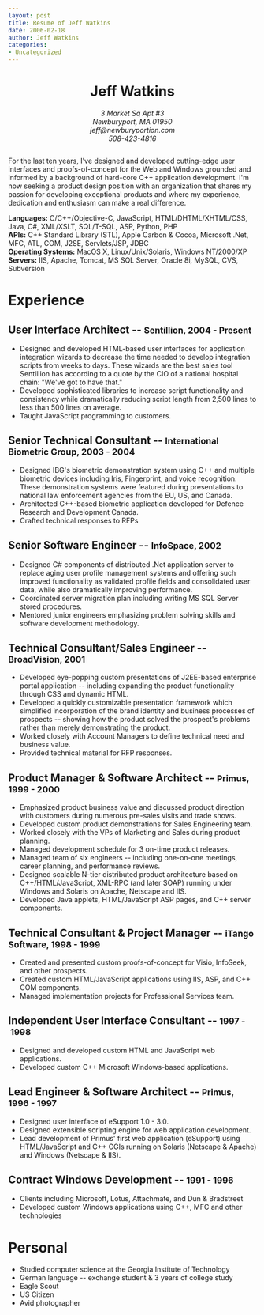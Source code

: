 ```yaml
---
layout: post
title: Resume of Jeff Watkins
date: 2006-02-18
author: Jeff Watkins
categories:
- Uncategorized
---
```


<div style="text-align:center;margin-bottom: 2em;">
    <h1>Jeff Watkins</h1>
    <address>
    3 Market Sq Apt #3<br/>
    Newburyport, MA 01950<br/>
    jeff@newburyportion.com<br/>
    508-423-4816
    </address>
</div>

For the last ten years, I've designed and developed cutting-edge user interfaces and proofs-of-concept for the Web and Windows grounded and informed by a background of hard-core C++ application development. I'm now seeking a product design position with an organization that shares my passion for developing exceptional products and where my experience, dedication and enthusiasm can make a real difference.

**Languages:** C/C++/Objective-C, JavaScript, HTML/DHTML/XHTML/CSS, Java, C#, XML/XSLT, SQL/T-SQL, ASP, Python, PHP<br/>
**APIs:** C++ Standard Library (STL), Apple Carbon & Cocoa, Microsoft .Net, MFC, ATL, COM, J2SE, Servlets/JSP, JDBC<br/>
**Operating Systems:** MacOS X, Linux/Unix/Solaris, Windows NT/2000/XP<br/>
**Servers:** IIS, Apache, Tomcat, MS SQL Server, Oracle 8i, MySQL, CVS, Subversion

Experience
==========

User Interface Architect -- <small>Sentillion, 2004&nbsp;-&nbsp;Present</small>
------------------------------------------------------

* Designed and developed HTML-based user interfaces for application integration wizards to decrease the time needed to develop integration scripts from weeks to days. These wizards are the best sales tool Sentillion has according to a quote by the CIO of a national hospital chain: "We've got to have that."
* Developed sophisticated libraries to increase script functionality and consistency while dramatically reducing script length from 2,500 lines to less than 500 lines on average.
* Taught JavaScript programming to customers.

Senior Technical Consultant -- <small>International Biometric Group, 2003&nbsp;-&nbsp;2004</small>
-------------------------------------------------------------------------

* Designed IBG's biometric demonstration system using C++ and multiple biometric devices including Iris, Fingerprint, and voice recognition. These demonstration systems were featured during presentations to national law enforcement agencies from the EU, US, and Canada.
* Architected C++-based biometric application developed for Defence Research and Development Canada.
* Crafted technical responses to RFPs

Senior Software Engineer -- <small>InfoSpace, 2002</small>
-------------------------------------------

* Designed C# components of distributed .Net application server to replace aging user profile management systems and offering such improved functionality as validated profile fields and consolidated user data, while also dramatically improving performance.
* Coordinated server migration plan including writing MS SQL Server stored procedures.
* Mentored junior engineers emphasizing problem solving skills and software development methodology.

Technical Consultant/Sales Engineer -- <small>BroadVision, 2001</small>
--------------------------------------------------------

* Developed eye-popping custom presentations of J2EE-based enterprise portal application -- including expanding the product functionality through CSS and dynamic HTML.
* Developed a quickly customizable presentation framework which simplified incorporation of the brand identity and business processes of prospects -- showing how the product solved the prospect's problems rather than merely demonstrating the product.
* Worked closely with Account Managers to define technical need and business value.
* Provided technical material for RFP responses.

Product Manager & Software Architect -- <small>Primus, 1999&nbsp;-&nbsp;2000</small>
-----------------------------------------------------------

* Emphasized product business value and discussed product direction with customers during numerous pre-sales visits and trade shows.
* Developed custom product demonstrations for Sales Engineering team.
* Worked closely with the VPs of Marketing and Sales during product planning.
* Managed development schedule for 3 on-time product releases.
* Managed team of six engineers -- including one-on-one meetings, career planning, and performance reviews.
* Designed scalable N-tier distributed product architecture based on C++/HTML/JavaScript, XML-RPC (and later SOAP) running under Windows and Solaris on Apache, Netscape and IIS.
* Developed Java applets, HTML/JavaScript ASP pages, and C++ server components.

Technical Consultant & Project Manager -- <small>iTango Software, 1998&nbsp;-&nbsp;1999</small>
----------------------------------------------------------------------

* Created and presented custom proofs-of-concept for Visio, InfoSeek, and other prospects.
* Created custom HTML/JavaScript applications using IIS, ASP, and C++ COM components.
* Managed implementation projects for Professional Services team.

Independent User Interface Consultant -- <small>1997&nbsp;-&nbsp;1998</small>
----------------------------------------------------------------

* Designed and developed custom HTML and JavaScript web applications.
* Developed custom C++ Microsoft Windows-based applications.

Lead Engineer & Software Architect -- <small>Primus, 1996&nbsp;-&nbsp;1997</small>
---------------------------------------------------------

* Designed user interface of eSupport 1.0 - 3.0.
* Designed extensible scripting engine for web application development.
* Lead development of Primus' first web application (eSupport) using HTML/JavaScript and C++ CGIs running on Solaris (Netscape & Apache) and Windows (Netscape & IIS).

Contract Windows Development -- <small>1991&nbsp;-&nbsp;1996</small>
-------------------------------------------
* Clients including Microsoft, Lotus, Attachmate, and Dun & Bradstreet
* Developed custom Windows applications using C++, MFC and other technologies

Personal
========

* Studied computer science at the Georgia Institute of Technology
* German language -- exchange student & 3 years of college study
* Eagle Scout
* US Citizen
* Avid photographer

